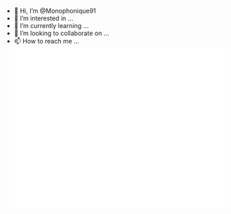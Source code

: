 - 👋 Hi, I’m @Monophonique91
- 👀 I’m interested in ...
- 🌱 I’m currently learning ...
- 💞️ I’m looking to collaborate on ...
- 📫 How to reach me ...
![Metrics](https://github.com/Monophonique91/Monophonique91/blob/main/github-metrics.svg)
<!---
Monophonique91/Monophonique91 is a ✨ special ✨ repository because its `README.md` (this file) appears on your GitHub profile.
You can click the Preview link to take a look at your changes.
--->
